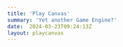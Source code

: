 ```yaml
---
title: 'Play Canvas'
summary: 'Yet another Game Engine?'
date:  2024-03-23T09:24:13Z
layout: playcanvas
---
```


